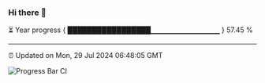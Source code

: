 ### Hi there 👋

⏳ Year progress { █████████████████▁▁▁▁▁▁▁▁▁▁▁▁▁ } 57.45 %

---

⏰ Updated on Mon, 29 Jul 2024 06:48:05 GMT

![Progress Bar CI](https://github.com/IshwaranRudhara/GIT-ACTION/workflows/Progress%20Bar%20CI/badge.svg)
